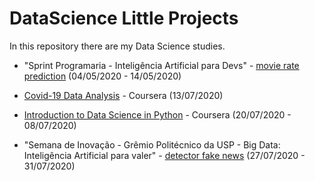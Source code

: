 # DataScience Little Projects

In this repository there are my Data Science studies.

- "Sprint Programaria - Inteligência Artificial para Devs" - [movie rate prediction](SprintPrograMaria_IA) (04/05/2020 - 14/05/2020)

- [Covid-19 Data Analysis](Covid-19-Data-Analysis_Coursera) - Coursera (13/07/2020)

- [Introduction to Data Science in Python](https://github.com/gabipz/ds-studies/tree/master/Introduction%20to%20Data%20Science%20in%20Python%20-%20Coursera) - Coursera (20/07/2020 - 08/07/2020)

- "Semana de Inovação - Grêmio Politécnico da USP - Big Data: Inteligência Artificial para valer" - [detector fake news](Workshop_bigdata-master) (27/07/2020 - 31/07/2020)